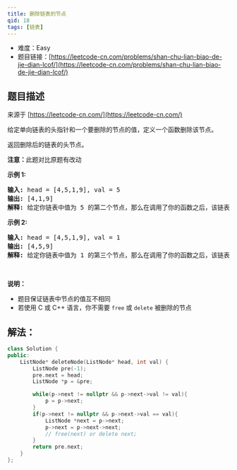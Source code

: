 ```yaml
---
title: 删除链表的节点
qid: 18
tags: [链表]
---
```



- 难度：Easy
- 题目链接：[https://leetcode-cn.com/problems/shan-chu-lian-biao-de-jie-dian-lcof/](https://leetcode-cn.com/problems/shan-chu-lian-biao-de-jie-dian-lcof/)


## 题目描述

来源于 [https://leetcode-cn.com/](https://leetcode-cn.com/)

<p>给定单向链表的头指针和一个要删除的节点的值，定义一个函数删除该节点。</p>

<p>返回删除后的链表的头节点。</p>

<p><strong>注意：</strong>此题对比原题有改动</p>

<p><strong>示例 1:</strong></p>

<pre><strong>输入:</strong> head = [4,5,1,9], val = 5
<strong>输出:</strong> [4,1,9]
<strong>解释: </strong>给定你链表中值为&nbsp;5&nbsp;的第二个节点，那么在调用了你的函数之后，该链表应变为 4 -&gt; 1 -&gt; 9.
</pre>

<p><strong>示例 2:</strong></p>

<pre><strong>输入:</strong> head = [4,5,1,9], val = 1
<strong>输出:</strong> [4,5,9]
<strong>解释: </strong>给定你链表中值为&nbsp;1&nbsp;的第三个节点，那么在调用了你的函数之后，该链表应变为 4 -&gt; 5 -&gt; 9.
</pre>

<p>&nbsp;</p>

<p><strong>说明：</strong></p>

<ul>
	<li>题目保证链表中节点的值互不相同</li>
	<li>若使用 C 或 C++ 语言，你不需要 <code>free</code> 或 <code>delete</code> 被删除的节点</li>
</ul>


## 解法：


```c++
class Solution {
public:
    ListNode* deleteNode(ListNode* head, int val) {
		ListNode pre(-1);
		pre.next = head;
		ListNode *p = &pre;

		while(p->next != nullptr && p->next->val != val){
			p = p->next;
		}
		if(p->next != nullptr && p->next->val == val){
			ListNode *next = p->next;
			p->next = p->next->next;
			// free(next) or delete next;
		}
		return pre.next;
    }
};
```